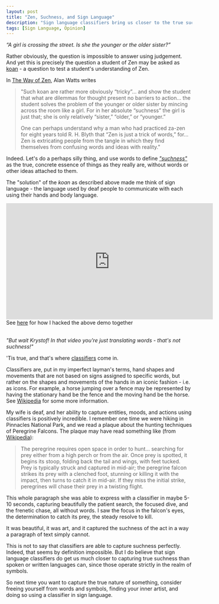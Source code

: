 ```yaml
---
layout: post
title: "Zen, Suchness, and Sign Language"
description: "Sign language classifiers bring us closer to the true suchness of things than words can."
tags: [Sign Language, Opinion]
---
```


*“A girl is crossing the street. Is she the younger or the older sister?”*

Rather obviously, the question is impossible to answer using judgement. And yet this is precisely the question a student of Zen may be asked as [koan](https://en.wikipedia.org/wiki/Koan) - a question to test a student's understanding of Zen.

In [The Way of Zen](https://en.wikipedia.org/wiki/The_Way_of_Zen), Alan Watts writes
> "Such koan are rather more obviously “tricky”... and show the student that what are dilemmas for thought present no barriers to action... the student solves the problem of the younger or older sister by mincing across the room like a girl. For in her absolute “suchness” the girl is just that; she is only relatively “sister,” “older,” or “younger.”
>
> One can perhaps understand why a man who had practiced za-zen for eight years told R. H. Blyth that “Zen is just a trick of words,” for... Zen is extricating people from the tangle in which they find themselves from confusing words and ideas with reality."

Indeed. Let's do a perhaps silly thing, and use words to define *["suchness"](https://en.wikipedia.org/wiki/Tath%C4%81t%C4%81)* as the true, concrete essence of things as they really are, without words or other ideas attached to them.

The "solution" of the _koan_ as described above made me think of sign language - the language used by deaf people to communicate with each using their hands and body language.

<iframe width="560" height="315" src="https://www.youtube-nocookie.com/embed/ZoQVTCrRkrw" frameborder="0" allow="accelerometer; autoplay; clipboard-write; encrypted-media; gyroscope; picture-in-picture" allowfullscreen></iframe>
<figcaption class="caption-text">See <a href="https://krystof.litomisky.com/2021/02/21/ASL-understanding-in-video/">here</a> for how I hacked the above demo together</figcaption>

<br/>

_"But wait Krystof! In that video you're just translating words - that's not suchness!"_

'Tis true, and that's where [classifiers](https://en.wikipedia.org/wiki/Classifier_constructions_in_sign_languages) come in.

<!--more-->

Classifiers are, put in my imperfect layman's terms, hand shapes and movements that are not based on signs assigned to specific words, but rather on the shapes and movements of the hands in an iconic fashion - i.e. as icons. For example, a horse jumping over a fence may be represented by having the stationary hand be the fence and the moving hand be the horse. See [Wikipedia](https://en.wikipedia.org/wiki/Classifier_constructions_in_sign_languages) for some more information.

My wife is deaf, and her ability to capture entities, moods, and actions using classifiers is positively incredible. I remember one time we were hiking in Pinnacles National Park, and we read a plaque about the hunting techniques of Peregrine Falcons. The plaque may have read something like (from [Wikipedia](https://en.wikipedia.org/wiki/Peregrine_falcon#Ecology_and_behaviour)):

> The peregrine requires open space in order to hunt... searching for prey either from a high perch or from the air. Once prey is spotted, it begins its stoop, folding back the tail and wings, with feet tucked. Prey is typically struck and captured in mid-air; the peregrine falcon strikes its prey with a clenched foot, stunning or killing it with the impact, then turns to catch it in mid-air. If they miss the initial strike, peregrines will chase their prey in a twisting flight.

This whole paragraph she was able to express with a classifier in maybe 5-10 seconds, capturing beautifully the patient search, the focused dive, and the frenetic chase, all without words. I saw the focus in the falcon's eyes, the determination to catch its prey, the steady resolve to kill.

It was beautiful, it was art, and it captured the suchness of the act in a way a paragraph of text simply cannot.

This is not to say that classifiers are able to capture suchness perfectly. Indeed, that seems by definition impossible. But I do believe that sign language classifiers do get us much closer to capturing true suchness than spoken or written languages can, since those operate strictly in the realm of symbols.

So next time you want to capture the true nature of something, consider freeing yourself from words and symbols, finding your inner artist, and doing so using a classifier in sign language.

